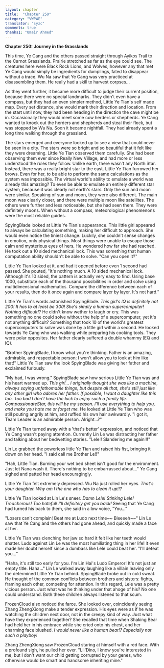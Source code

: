 ```yaml
---
layout: chapter
title:  "Chapter 250"
category: "VWPWE"
translator: "syzc"
comments: true
thanks1: "Umair Ahmed"
---
```


**Chapter 250: Journey in the Grasslands**

This time, Ye Cang and the others passed straight through Ayikos Trail to the Carnot Grasslands. Prairie stretched as far as the eye could see. The creatures here were Black Rock Lions, and Wolves, however any that met Ye Cang would simply be ingredients for dumplings, fated to disappear without a trace. Wu Na saw that Ye Cang was very practiced at disassembling them. He really had a skill to harvest corpses...

As they went further, it became more difficult to judge their current position, because there were no special landmarks. They didn't even have a compass, but they had an even simpler method, Little Ye Tian's self made map. Every set distance, she would mark their direction and location. From the start until now, they had been heading in the direction the cave might be in. Occasionally they would meet some cow herders or shepherds. Ye Cang wanted to knock out the herders and shepherds and steal their flock, but was stopped by Wu Na. Soon it became nightfall. They had already spent a long time walking through the grassland.

The stars emerged and everyone looked up to see a view that could never be seen in a city. The stars were so bright and so beautiful that it felt like they were dreaming. Little Ye Tian observed them carefully. She had been observing them ever since Really New Village, and had more or less understood the rules they follow. Unlike earth, there wasn't any North Star. Instead, there was a really bright star to the east. Little Ye Tian furrowed her brows. Even for her, to be able to perform the same calculations as the system was impossible. The virtual world's ability to emulate a world was already this amazing? To even be able to emulate an entirely different star system, because it was clearly not earth's stars. Only the sun and moon were similar. Speaking of sun and moon, they were also different. The main moon was clearly closer, and there were multiple moon like satellites. The others were further and less noticeable, but she had seen them. They were definitely moons. When without a compass, meteorological phenomenons were the most reliable guides.

SpyingBlade looked at Little Ye Tian's appearance. This little girl appeared to always be calculating something, making her difficult to approach. She would even notice the tiniest change. Luckily, she couldn't sense changes in emotion, only physical things. Most things were unable to escape those calm and mysterious eyes of hers. He wondered how far she had reached. He took out a 10 sided mechanical lock. This was something that human computation ability shouldn't be able to solve. "Can you open it?"

Little Ye Tian looked at it, and had it opened before even 1 second had passed. She pouted, "It's nothing much. A 10 sided mechanical lock. Although it's 10 sided, the pattern is actually very easy to find. Using base 1000, substitute each of the thousand possibilities in order and solve using multidimensional mathematics. Compare the difference between each of your results, then do it once again and compare layer by layer. It's not hard."

Little Ye Tian's words astonished SpyingBlade. *This girl's IQ is definitely not 200! It has to at least be 300! She's simply a human supercomputer! Nothing difficult!?* He didn't know wether to laugh or cry. This was something no one could solve without the help of a supercomputer, yet it's not anything difficult? Something that took 10 of the world's greatest supercomputers to solve was done by a little girl within a second. He looked towards Ye Cang who was walking while preparing his cooking tools. They were polar opposites. Her father clearly suffered a double whammy (EQ and IQ).

"Brother SpyingBlade, I know what you're thinking. Father is an amazing, admirable, and respectable person; I won't allow you to look at him like that!" Little Ye Tian saw the look SpyingBlade was giving her father and exclaimed furiously.

"My bad, I was wrong." SpyingBlade saw how serious Little Ye Tian was and his heart warmed up. *This girl... I originally thought she was like a machine, always saying unfathomable things, but despite all that, she's still just like any other girl who adores her father. If possible, I want a daughter like this too. Too bad I don't have the luck to enjoy such a family life. CompassionateStar, this will be my season. I'll use everything to help you, and make you hate me or forget me.* He looked at Little Ye Tian who was still pouting angrily at him, and ruffled his own hair awkwardly. "I got it, Team Leader is an admirable person. Alright...?"

Little Ye Tian turned away with a 'that's better' expression, and noticed that Ye Cang wasn't paying attention. Currently Lin Le was distracting her father and talking about her bedwetting stories. "Lele!! Slandering me again!!!"

Lin Le grabbed the powerless little Ye Tian and raised his fist, bringing it down on her head. "I said call me Brother Le!!"

"Hah, Little Tian. Burning your wet bed sheet isn't good for the environment. Just let Nana wash it. There's nothing to be embarrassed about..." Ye Cang sighed and patted her head encouragingly.

Little Ye Tian felt extremely depressed. Wu Na just rolled her eyes. *That's your daughter. Why am I the one who has to clean it up!!?*

Little Ye Tian looked at Lin Le's sneer. *Damn Lele! Stinking Lele! Treacherous! Too hateful! I'll definitely get you back!* Seeing that Ye Cang had turned his back to them, she said in a low voice, "You..."

"Losers can't complain! Beat me at Ludo next time~~ Bleeeeh~~" Lin Le saw that Ye Cang and the others had gone ahead, and quickly made a face at her.

Little Ye Tian was clenching her jaw so hard it felt like her teeth would shatter. Ludo against Lin Le was the most humiliating thing in her life! It even made her doubt herself since a dumbass like Lele could beat her. "I'll defeat you..."

"Haha, it's still too early for you. I'm Lin Hai's Ludo Emperor! It's not just an empty title. Haha..." Lin Le walked away laughing like a villain leaving only the determined Little Ye Tian behind. SpyingBlade broke out in cold sweat. He thought of the common conflicts between brothers and sisters: fights, framing each other, competing for attention. In this regard, Lele was a pretty vicious person. Just what was he thinking under that ahoge of his? No one could understand. Both these children always listened to that scum.

FrozenCloud also noticed the farce. She looked over, coincidently seeing Zhang ZhengXiong make a tender expression. His eyes were as if he was watching the children next door, not in the creepy kind of way. Just what have they experienced together? She recalled that time when Shaking Bear had held her in his embrace while she cried onto his chest, and her charming face blushed. *I would never like a human bear!? Especially not such a playboy!*

Zhang ZhengXiong saw FrozenCloud staring at himself with a red face. With a profound sigh, he pulled her over. "Lil'Dino, I know you're interested in me, but I don't want our child getting corrupted by your genes, who otherwise would be smart and handsome inheriting mine."
